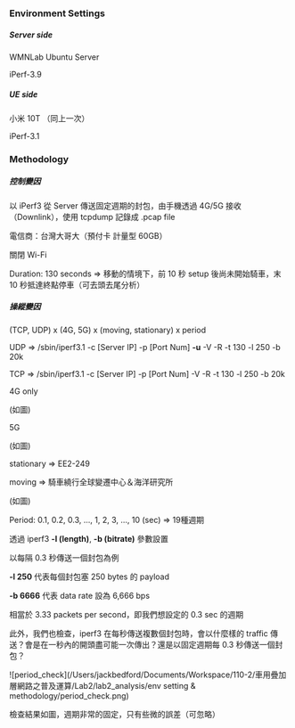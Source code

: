 ### Environment Settings

##### Server side

WMNLab Ubuntu Server

iPerf-3.9

##### UE side

小米 10T （同上一次）

iPerf-3.1

### Methodology

##### 控制變因

以 iPerf3 從 Server 傳送固定週期的封包，由手機透過 4G/5G 接收（Downlink），使用 tcpdump 記錄成 .pcap file

電信商：台灣大哥大（預付卡 計量型 60GB）

關閉 Wi-Fi

Duration: 130 seconds ⇒ 移動的情境下，前 10 秒 setup 後尚未開始騎車，末 10 秒抵達終點停車（可去頭去尾分析）

##### 操縱變因

(TCP, UDP) x (4G, 5G) x (moving, stationary) x period

UDP ⇒ /sbin/iperf3.1 -c [Server IP] -p [Port Num] **-u** -V -R -t 130 -l 250 -b 20k

TCP ⇒ /sbin/iperf3.1 -c [Server IP] -p [Port Num] -V -R -t 130 -l 250 -b 20k

4G only

(如圖)

5G

(如圖)

stationary ⇒ EE2-249

moving ⇒ 騎車繞行全球變遷中心＆海洋研究所

(如圖)

Period: 0.1, 0.2, 0.3, ..., 1, 2, 3, ..., 10 (sec) ⇒ 19種週期

透過 iperf3 **-l (length)**, **-b (bitrate)** 參數設置

以每隔 0.3 秒傳送一個封包為例

**-l 250** 代表每個封包塞 250 bytes 的 payload

**-b 6666** 代表 data rate 設為 6,666 bps

相當於 3.33 packets per second，即我們想設定的 0.3 sec 的週期

此外，我們也檢查，iperf3 在每秒傳送複數個封包時，會以什麼樣的 traffic 傳送？會是在一秒內的開頭盡可能一次傳出？還是以固定週期每 0.3 秒傳送一個封包？

![period_check](/Users/jackbedford/Documents/Workspace/110-2/車用疊加層網路之普及運算/Lab2/lab2_analysis/env setting & methodology/period_check.png)

檢查結果如圖，週期非常的固定，只有些微的誤差（可忽略）

